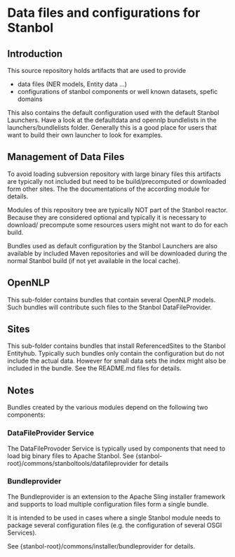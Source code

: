 <!--
  Licensed to the Apache Software Foundation (ASF) under one or more
  contributor license agreements.  See the NOTICE file distributed with
  this work for additional information regarding copyright ownership.
  The ASF licenses this file to You under the Apache License, Version 2.0
  (the "License"); you may not use this file except in compliance with
  the License.  You may obtain a copy of the License at

      http://www.apache.org/licenses/LICENSE-2.0

  Unless required by applicable law or agreed to in writing, software
  distributed under the License is distributed on an "AS IS" BASIS,
  WITHOUT WARRANTIES OR CONDITIONS OF ANY KIND, either express or implied.
  See the License for the specific language governing permissions and
  limitations under the License.
-->

# Data files and configurations for Stanbol

## Introduction

This source repository holds artifacts that are used to provide 

* data files (NER models, Entity data ...)
* configurations of stanbol components or well known datasets, spefic domains

This also contains the default configuration used with the default Stanbol
Launchers. Have a look at the defaultdata and opennlp bundlelists in the
launchers/bundlelists folder. Generally this is a good place for users that
want to build their own launcher to look for examples.

## Management of Data Files 

To avoid loading subversion repository with large binary files this artifacts
are typically not included but need to be build/precomputed or downloaded form
other sites. The the documentations of the according module for details.

Modules of this repository tree are typically NOT part of the Stanbol reactor.
Because they are considered optional and typically it is necessary to
download/ precompute some resources users might not want to do for each build.

Bundles used as default configuration by the Stanbol Launchers are also
available by included Maven repositories and will be downloaded during the
normal Stanbol build (if not yet available in the local cache).

## OpenNLP

This sub-folder contains bundles that contain several OpenNLP models. Such
bundles will contribute such files to the Stanbol DataFileProvider.

## Sites

This sub-folder contains bundles that install ReferencedSites to the
Stanbol Entityhub. Typically such bundles only contain the configuration but
do not include the actual data. However for small data sets the index might
also be included in the bundle.
See the README.md files for details.

## Notes

Bundles created by the various modules depend on the following two components:

### DataFileProvider Service

The DataFileProvoder Service is typically used by components that need to load
big binary files to Apache Stanbol.
See {stanbol-root}/commons/stanboltools/datafileprovider for details

### Bundleprovider

The Bundleprovider is an extension to the Apache Sling installer framework
and supports to load multiple configuration files form a single bundle.

It is intended to be used in cases where a single Stanbol module needs to
package several configuration files (e.g. the configuration of several OSGI
Services).

See {stanbol-root}/commons/installer/bundleprovider for details.
